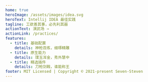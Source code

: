 ```yaml
---
home: true
heroImage: /assets/images/idea.svg
heroText: Intellij IDEA 最佳实践
tagline: 工欲善其事，必先利其器
actionText: 演武场 →
actionLink: /practices/
features:
  - title: 基础配置
    details: 神枪百炼，细琢精雕
  - title: 原生能力
    details: 璞玉浑金，秀外慧中
  - title: 精选插件
    details: 刀枪剑戟，谁能称王
footer: MIT Licensed | Copyright © 2021-present Seven-Steven
---
```

